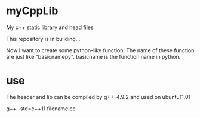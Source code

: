 # myCppLib
My c++ static library and head files

This repository is in building...

Now I want to create some python-like function. The name of these function are just like "basicnamepy". basicname is the function name in python.

# use
The header and lib can be compiled by g++-4.9.2 and used on ubuntu11.01

g++ -std=c++11 filename.cc
